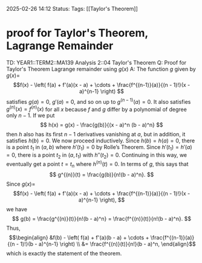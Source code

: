 2025-02-26 14:12
Status: 
Tags: [[Taylor's Theorem]]
# proof for Taylor's Theorem, Lagrange Remainder

TD: YEAR1::TERM2::MA139 Analysis 2::04 Taylor's Theorem
Q: Proof for Taylor's Theorem Lagrange remainder using $g(x)$
A: The function $g$ given by $g(x)=$$$f(x) - \left( f(a) + f'(a)(x - a) + \cdots + \frac{f^{(n-1)}(a)}{(n - 1)!}(x - a)^{n-1} \right) $$satisfies $g(a) = 0$, $g'(a) = 0$, and so on up to $g^{(n-1)}(a) = 0$. It also satisfies $g^{(n)}(x) = f^{(n)}(x)$ for all $x$ because $f$ and $g$ differ by a polynomial of degree only $n - 1$. If we put $$ h(x) = g(x) - \frac{g(b)}{(x - a)^n (b - a)^n} $$then $h$ also has its first $n-1$ derivatives vanishing at $a$, but in addition, it satisfies $h(b) = 0$. We now proceed inductively. Since $h(b) = h(a) = 0$, there is a point $t_1$ in $(a, b)$ where $h'(t_1) = 0$ by Rolle’s Theorem. Since $h'(t_1) = h'(a) = 0$, there is a point $t_2$ in $(a, t_1)$ with $h''(t_2) = 0$. Continuing in this way, we eventually get a point $t = t_n$ where $h^{(n)}(t) = 0$. In terms of $g$, this says that $$ g^{(n)}(t) = \frac{g(b)}{n!(b - a)^n}. $$ Since $g(x)=$$$f(x) - \left( f(a) + f'(a)(x - a) + \cdots + \frac{f^{(n-1)}(a)}{(n - 1)!}(x - a)^{n-1} \right), $$ we have $$ g(b) = \frac{g^{(n)}(t)}{n!(b - a)^n} = \frac{f^{(n)}(t)}{n!(b - a)^n}. $$ Thus, $$\begin{align}
&f(b) - \left( f(a) + f'(a)(b - a) + \cdots + \frac{f^{(n-1)}(a)}{(n - 1)!}(b - a)^{n-1} \right) \\
&= \frac{f^{(n)}(t)}{n!}(b - a)^n,
\end{align}$$which is exactly the statement of the theorem.
<!--ID: 1740581151604-->
